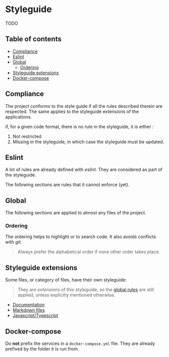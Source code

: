 # Styleguide

TODO

## Table of contents

<!-- toc -->

- [Compliance](#compliance)
- [Eslint](#eslint)
- [Global](#global)
  - [Ordering](#ordering)
- [Styleguide extensions](#styleguide-extensions)
- [Docker-compose](#docker-compose)

<!-- tocstop -->

## Compliance

The project conforms to the style guide if all the rules described therein are respected.
The same applies to the styleguide extensions of the applications.

if, for a given code format, there is no rule in the styleguide, it is either :

1. Not restricted
2. Missing in the styleguide, in which case the styleguide must be updated.

## Eslint

A lot of rules are already defined with _eslint_.
They are considered as part of the styleguide.

The following sections are rules that it cannot enforce (yet).

## Global

The following sections are applied to almost any files of the project.

### Ordering

The ordering helps to highlight or to search code.
It also avoids conflicts with _git_.

> Always prefer the alphabetical order if none other order takes place.

## Styleguide extensions

Some files, or category of files, have their own styleguide:

> They are _extensions_ of this styleguide, so the [global rules](#global) are still applied, unless explicitly mentioned otherwise.

- [Documentation](./styleguide/documentation.md)
- [Markdown files](./styleguide/markdown.md)
- [Javascript/Typescript](./styleguide/typescript.md)

## Docker-compose

Do **not** prefix the services in a `docker-compose.yml` file.
They are already prefixed by the folder it is run from.
